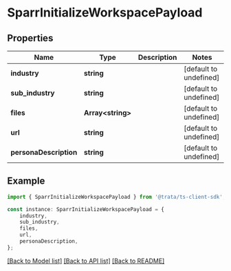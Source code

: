 # SparrInitializeWorkspacePayload


## Properties

Name | Type | Description | Notes
------------ | ------------- | ------------- | -------------
**industry** | **string** |  | [default to undefined]
**sub_industry** | **string** |  | [default to undefined]
**files** | **Array&lt;string&gt;** |  | [default to undefined]
**url** | **string** |  | [default to undefined]
**personaDescription** | **string** |  | [default to undefined]

## Example

```typescript
import { SparrInitializeWorkspacePayload } from '@trata/ts-client-sdk';

const instance: SparrInitializeWorkspacePayload = {
    industry,
    sub_industry,
    files,
    url,
    personaDescription,
};
```

[[Back to Model list]](../README.md#documentation-for-models) [[Back to API list]](../README.md#documentation-for-api-endpoints) [[Back to README]](../README.md)
